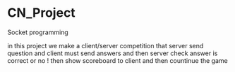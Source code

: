 # CN_Project
Socket programming 

in this project we make a client/server competition that server send question and client must send answers and then server check answer is correct or no ! 
then show scoreboard to client and then countinue the game 
